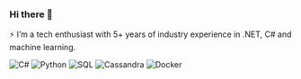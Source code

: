 ### Hi there 👋

⚡ I’m a tech enthusiast with 5+ years of industry experience in .NET, C# and machine learning.


<p>
  <img alt="C#" src="https://img.shields.io/badge/C%23-239120?logo=c-sharp&logoColor=white&style=plastic" />
  <img alt="Python" src="https://img.shields.io/badge/Python-3776AB?logo=python&logoColor=white&style=plastic" />
  <img alt="SQL" src="https://img.shields.io/badge/SQL-4479A1?logo=postgresql&logoColor=white&style=plastic" />
  <img alt="Cassandra" src="https://img.shields.io/badge/Cassandra-1287B1?logo=apache-cassandra&logoColor=white&style=plastic" />
  <img alt="Docker" src="https://img.shields.io/badge/Docker-0db7ed?logo=docker&logoColor=white&style=plastic" />
</p>

<!--<img src="https://github-readme-stats.vercel.app/api?username=kalpanibhagya&count_private=true&theme=transparent&show_icons=true" />-->
